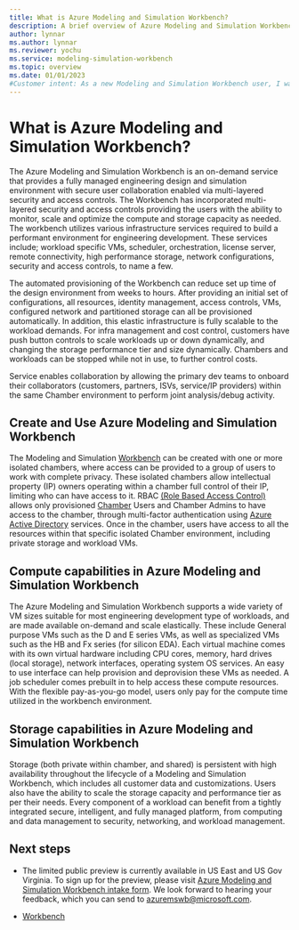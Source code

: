 ```yaml
---
title: What is Azure Modeling and Simulation Workbench?
description: A brief overview of Azure Modeling and Simulation Workbench
author: lynnar
ms.author: lynnar
ms.reviewer: yochu
ms.service: modeling-simulation-workbench
ms.topic: overview
ms.date: 01/01/2023
#Customer intent: As a new Modeling and Simulation Workbench user, I want to understand about Azure Modeling and Simulation Workbench so that I can use the environment for creating chambers and connectors.
---
```


# What is Azure Modeling and Simulation Workbench?

The Azure Modeling and Simulation Workbench is an on-demand service that provides a fully managed engineering design and simulation environment with secure user collaboration enabled via multi-layered security and access controls. The Workbench has incorporated multi-layered security and access controls providing the users with the ability to monitor, scale and optimize the compute and storage capacity as needed. The workbench utilizes various infrastructure services required to build a performant environment for engineering development. These services include; workload specific VMs, scheduler, orchestration, license server, remote connectivity, high performance storage, network configurations, security and access controls, to name a few.

<!--- TODO -   
[!div class="mx-imgBorder"]
   > ![Screenshot of the Azure Modeling and Simulation Workbench concept image](./media/Modeling and Simulation Workbench-overview/modeling-simulation-workbench-concept.png)--->

The automated provisioning of the Workbench can reduce set up time of the design environment from weeks to hours. After providing an initial set of configurations, all resources, identity management, access controls, VMs, configured network and partitioned storage can all be provisioned automatically. In addition, this elastic infrastructure is fully scalable to the workload demands. For infra management and cost control, customers have push button controls to scale workloads up or down dynamically, and changing the storage performance tier and size dynamically. Chambers and workloads can be stopped while not in use, to further control costs.

Service enables collaboration by allowing the primary dev teams to onboard their collaborators (customers, partners, ISVs, service/IP providers) within the same Chamber environment to perform joint analysis/debug activity.

<!--Multi-Chamber collaboration allows these dev teams and their collaborators to have their own private workspaces, while allowing them to share data across chamber boundaries through Shared Storage-->

## Create and Use Azure Modeling and Simulation Workbench

The Modeling and Simulation [Workbench](./concept-workbench.md) can be created with one or more isolated chambers, where access can be provided to a group of users to work with complete privacy. These isolated chambers allow intellectual property (IP) owners operating within a chamber full control of their IP, limiting who can have access to it. RBAC [(Role Based Access Control)](/azure/role-based-access-control/overview) allows only provisioned [Chamber](./concept-chamber.md) Users and Chamber Admins to have access to the chamber, through multi-factor authentication using [Azure Active Directory](https://azure.microsoft.com/services/active-directory/) services. Once in the chamber, users have access to all the resources within that specific isolated Chamber environment, including private storage and workload VMs.

## Compute capabilities in Azure Modeling and Simulation Workbench

The Azure Modeling and Simulation Workbench supports a wide variety of VM sizes suitable for most engineering development type of workloads, and are made available on-demand and scale elastically. These include General purpose VMs such as the D and E series VMs, as well as specialized VMs such as the HB and Fx series (for silicon EDA). Each virtual machine comes with its own virtual hardware including CPU cores, memory, hard drives (local storage), network interfaces, operating system OS services. An easy to use interface can help provision and deprovision these VMs as needed. A job scheduler comes prebuilt in to help access these compute resources. With the flexible pay-as-you-go model, users only pay for the compute time utilized in the workbench environment.

## Storage capabilities in Azure Modeling and Simulation Workbench

Storage (both private within chamber, and shared) is persistent with high availability throughout the lifecycle of a Modeling and Simulation Workbench, which includes all customer data and customizations. Users also have the ability to scale the storage capacity and performance tier as per their needs. Every component of a workload can benefit from a tightly integrated secure, intelligent, and fully managed platform, from computing and data management to security, networking, and workload management.

## Next steps

- The limited public preview is currently available in US East and US Gov Virginia. To sign up for the preview, please visit [Azure Modeling and Simulation Workbench intake form](TBD). We look forward to hearing your feedback, which you can send to azuremswb@microsoft.com.

- [Workbench](./concept-workbench.md)
